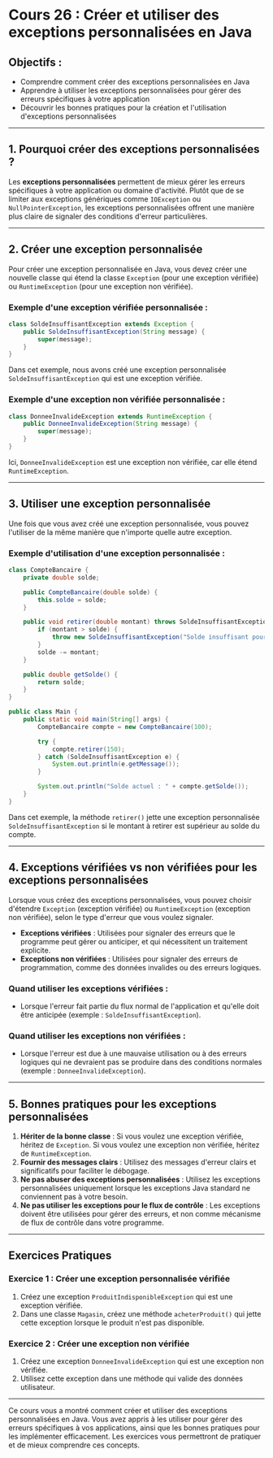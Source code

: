 
# Cours 26 : Créer et utiliser des exceptions personnalisées en Java

## Objectifs :
- Comprendre comment créer des exceptions personnalisées en Java
- Apprendre à utiliser les exceptions personnalisées pour gérer des erreurs spécifiques à votre application
- Découvrir les bonnes pratiques pour la création et l'utilisation d'exceptions personnalisées

---

## 1. Pourquoi créer des exceptions personnalisées ?
Les **exceptions personnalisées** permettent de mieux gérer les erreurs spécifiques à votre application ou domaine d'activité. Plutôt que de se limiter aux exceptions génériques comme `IOException` ou `NullPointerException`, les exceptions personnalisées offrent une manière plus claire de signaler des conditions d'erreur particulières.

---

## 2. Créer une exception personnalisée
Pour créer une exception personnalisée en Java, vous devez créer une nouvelle classe qui étend la classe `Exception` (pour une exception vérifiée) ou `RuntimeException` (pour une exception non vérifiée).

### Exemple d'une exception vérifiée personnalisée :
```java
class SoldeInsuffisantException extends Exception {
    public SoldeInsuffisantException(String message) {
        super(message);
    }
}
```

Dans cet exemple, nous avons créé une exception personnalisée `SoldeInsuffisantException` qui est une exception vérifiée.

### Exemple d'une exception non vérifiée personnalisée :
```java
class DonneeInvalideException extends RuntimeException {
    public DonneeInvalideException(String message) {
        super(message);
    }
}
```

Ici, `DonneeInvalideException` est une exception non vérifiée, car elle étend `RuntimeException`.

---

## 3. Utiliser une exception personnalisée
Une fois que vous avez créé une exception personnalisée, vous pouvez l'utiliser de la même manière que n'importe quelle autre exception.

### Exemple d'utilisation d'une exception personnalisée :
```java
class CompteBancaire {
    private double solde;

    public CompteBancaire(double solde) {
        this.solde = solde;
    }

    public void retirer(double montant) throws SoldeInsuffisantException {
        if (montant > solde) {
            throw new SoldeInsuffisantException("Solde insuffisant pour retirer " + montant);
        }
        solde -= montant;
    }

    public double getSolde() {
        return solde;
    }
}

public class Main {
    public static void main(String[] args) {
        CompteBancaire compte = new CompteBancaire(100);

        try {
            compte.retirer(150);
        } catch (SoldeInsuffisantException e) {
            System.out.println(e.getMessage());
        }

        System.out.println("Solde actuel : " + compte.getSolde());
    }
}
```

Dans cet exemple, la méthode `retirer()` jette une exception personnalisée `SoldeInsuffisantException` si le montant à retirer est supérieur au solde du compte.

---

## 4. Exceptions vérifiées vs non vérifiées pour les exceptions personnalisées
Lorsque vous créez des exceptions personnalisées, vous pouvez choisir d'étendre `Exception` (exception vérifiée) ou `RuntimeException` (exception non vérifiée), selon le type d'erreur que vous voulez signaler.

- **Exceptions vérifiées** : Utilisées pour signaler des erreurs que le programme peut gérer ou anticiper, et qui nécessitent un traitement explicite.
- **Exceptions non vérifiées** : Utilisées pour signaler des erreurs de programmation, comme des données invalides ou des erreurs logiques.

### Quand utiliser les exceptions vérifiées :
- Lorsque l'erreur fait partie du flux normal de l'application et qu'elle doit être anticipée (exemple : `SoldeInsuffisantException`).

### Quand utiliser les exceptions non vérifiées :
- Lorsque l'erreur est due à une mauvaise utilisation ou à des erreurs logiques qui ne devraient pas se produire dans des conditions normales (exemple : `DonneeInvalideException`).

---

## 5. Bonnes pratiques pour les exceptions personnalisées

1. **Hériter de la bonne classe** : Si vous voulez une exception vérifiée, héritez de `Exception`. Si vous voulez une exception non vérifiée, héritez de `RuntimeException`.
2. **Fournir des messages clairs** : Utilisez des messages d'erreur clairs et significatifs pour faciliter le débogage.
3. **Ne pas abuser des exceptions personnalisées** : Utilisez les exceptions personnalisées uniquement lorsque les exceptions Java standard ne conviennent pas à votre besoin.
4. **Ne pas utiliser les exceptions pour le flux de contrôle** : Les exceptions doivent être utilisées pour gérer des erreurs, et non comme mécanisme de flux de contrôle dans votre programme.

---

## Exercices Pratiques

### Exercice 1 : Créer une exception personnalisée vérifiée
1. Créez une exception `ProduitIndisponibleException` qui est une exception vérifiée.
2. Dans une classe `Magasin`, créez une méthode `acheterProduit()` qui jette cette exception lorsque le produit n'est pas disponible.

### Exercice 2 : Créer une exception non vérifiée
1. Créez une exception `DonneeInvalideException` qui est une exception non vérifiée.
2. Utilisez cette exception dans une méthode qui valide des données utilisateur.

---

Ce cours vous a montré comment créer et utiliser des exceptions personnalisées en Java. Vous avez appris à les utiliser pour gérer des erreurs spécifiques à vos applications, ainsi que les bonnes pratiques pour les implémenter efficacement. Les exercices vous permettront de pratiquer et de mieux comprendre ces concepts.

